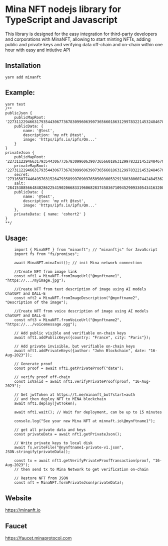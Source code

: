 # Mina NFT nodejs library for TypeScript and Javascript

This library is designed for the easy integration for third-party developers and 
corporations with MinaNFT, allowing to start minting NFTs, adding public and private keys
and verifying data off-chain and on-chain within one hour with easy and intiutive API

## Installation

	yarn add minanft
	
## Example:
	yarn test
	/**
	publicJson {
		publicMapRoot: '22731122946631793544306773678309960639073656601863129978322145324846701682624',
		publicData: {
			name: '@test',
			description: 'my nft @test',
			image: 'https/ipfs.io/ipfs/Qm...'
		}
	}
	privateJson {
		publicMapRoot: '22731122946631793544306773678309960639073656601863129978322145324846701682624',
		privateMapRoot: '22731122946631793544306773678309960639073656601863129978322145324846701682624',
		secret: '27316507744649576315264793589997090976505003005329138038060744248453624828573',
		salt: '28415388566484028622541902066833196068283745836710945290933054341632001313105',
		publicData: {
			name: '@test',
			description: 'my nft @test',
			image: 'https/ipfs.io/ipfs/Qm...'
		},
		privateData: { name: 'cohort2' }
	}
	**/
	
## Usage:
```	
	import { MinaNFT } from "minanft"; // "minanftjs" for JavaScript
	import fs from "fs/promises";
	
	await MinaNFT.minaInit(); // init Mina network connection
	
	//Create NFT from image link
	const nft1 = MinaNFT.fromImageUrl("@mynftname1", "https://.../myimage.jpg");
	
	//Create NFT from text description of image using AI models ChatGPT and DALL-E
	const nft2 = MinaNFT.fromImageDescription("@mynftname2", "Description of the image");
	
	//Create NFT from voice description of image using AI models ChatGPT and DALL-E
	const nft3 = MinaNFT.fromVoiceUrl("@mynftname2", "https://.../voicemessage.ogg");
	
	// Add public visible and verifiable on-chain keys
	await nft1.addPublicKeys({country: "France", city: "Paris"});
	
	// Add private invisible, but verifiable on-chain keys
	await nft1.addPrivateKeys({author: "John Blockchain", date: "16-Aug-2023"});
	
	// Generate proof
	const proof = await nft1.getPrivateProof("date");
	
	// verify proof off-chain
	const isValid = await nft1.verifyPrivateProof(proof, "16-Aug-2023");
	
	// Get jwtToken at https://t.me/minanft_bot?start=auth
	// and then deploy NFT to MINA blockchain
	await nft1.deploy(jwtToken);
	
	await nft1.wait(); // Wait for deployment, can be up to 15 minutes
	
	console.log("See your new Mina NFT at minnaft.io\@mynftname1");
	
	// get all private data and keys
	const privateData = await nft1.getPrivateJson(); 
	
	// Write private keys to local disk
	await fs.writeFile("@nynftname1-private-v1.json", JSON.stringify(privateData));
	
	const tx = await nft1.getVerifyPrivateProofTransaction(proof, "16-Aug-2023");
	// then send tx to Mina Network to get verification on-chain
	
	// Restore NFT from JSON 
	const nft = MinaNFT.formPrivateJson(privateData);

```

## Website
https://minanft.io

## Faucet 
https://faucet.minaprotocol.com







